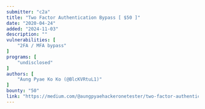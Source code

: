 ```yaml
---
submitter: "c2a"
title: "Two Factor Authentication Bypass [ $50 ]"
date: "2020-04-24"
added: "2024-11-03"
description: ""
vulnerabilities: [
    "2FA / MFA bypass"
]
programs: [
    "undisclosed"
]
authors: [
    "Aung Pyae Ko Ko (@BlcKVRtuL1)"
]
bounty: "50"
link: "https://medium.com/@aungpyaehackeronetester/two-factor-authentication-bypass-50-5b397e68cfed"
---
```




